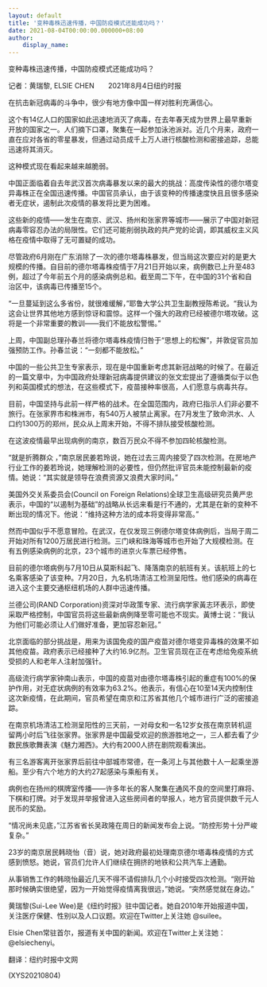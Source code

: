 ```yaml
---
layout: default
title: '变种毒株迅速传播，中国防疫模式还能成功吗？'
date: 2021-08-04T00:00:00.000000+08:00
author:
    display_name: 
---
```


变种毒株迅速传播，中国防疫模式还能成功吗？

记者：黄瑞黎, ELSIE CHEN　　2021年8月4日纽约时报

在抗击新冠病毒的斗争中，很少有地方像中国一样对胜利充满信心。

这个有14亿人口的国家如此迅速地消灭了病毒，在去年春天成为世界上最早重新开放的国家之一。人们摘下口罩，聚集在一起参加泳池派对。近几个月来，政府一直在应对各省的零星暴发，但通过动员成千上万人进行核酸检测和密接追踪，总能迅速将其消灭。

这种模式现在看起来越来越脆弱。

中国正面临着自去年武汉首次病毒暴发以来的最大的挑战：高度传染性的德尔塔变异毒株正在全国迅速传播。中国官员承认，由于该变种的传播速度快且且很多感染者无症状，遏制此次疫情的暴发将比更为困难。

这些新的疫情——发生在南京、武汉、扬州和张家界等城市——展示了中国对新冠病毒零容忍办法的局限性。它们还可能削弱执政的共产党的论调，即其威权主义风格在疫情中取得了无可置疑的成功。

尽管政府6月刚在广东消除了一次的德尔塔毒株暴发，但当局这次要应对的是更大规模的传播。自目前的德尔塔毒株疫情于7月21日开始以来，病例数已上升至483例，超过了今年前五个月的感染病例总和。截至周二下午，在中国的31个省和自治区中，该病毒已传播至15个。

“一旦蔓延到这么多省份，就很难缓解，”耶鲁大学公共卫生副教授陈希说。“我认为这会让世界其他地方感到惊讶和震惊。这样一个强大的政府已经被德尔塔攻破。这将是一个非常重要的教训——我们不能放松警惕。”

上周，中国副总理孙春兰将德尔塔毒株疫情归咎于“思想上的松懈”，并敦促官员加强预防工作。孙春兰说：“一刻都不能放松。”

中国的一些公共卫生专家表示，现在是中国重新考虑其新冠战略的时候了。在最近的一篇文章中，为中国政府处理新冠病毒提供建议的张文宏提出了遵循类似于以色列和英国模式的想法，在这些模式下，疫苗接种率很高，人们愿意与病毒共存。

目前，中国坚持与此前一样严格的战术。在全国范围内，政府已指示人们非必要不旅行。在张家界市和株洲市，有540万人被禁止离家。在7月发生了致命洪水、人口约1300万的郑州，民众从上周末开始，不得不排队接受核酸检测。

在这波疫情最早出现病例的南京，数百万民众不得不参加四轮核酸检测。

“就是折腾群众 ，”南京居民姜若玲说，她在过去三周内接受了四次检测。在房地产行业工作的姜若玲说，她理解检测的必要性，但仍然批评官员未能控制最新的疫情。她说：“其实就是领导在浪费资源又浪费大家时间。”

美国外交关系委员会(Council on Foreign Relations)全球卫生高级研究员黄严忠表示，中国的“以遏制为基础”的战略从长远来看是行不通的，尤其是在新的变种不断出现的情况下。他说：“维持这种方法的成本将变得非常高。”

然而中国似乎不愿意冒险。在武汉，在仅发现三例德尔塔变体病例后，当局于周二开始对所有1200万居民进行检测。三门峡和珠海等城市也开始了大规模检测。在有五例感染病例的北京，23个城市的进京火车票已经停售。

目前的德尔塔病例与7月10日从莫斯科起飞、降落南京的航班有关。该航班上的七名乘客感染了该变种。7月20日，九名机场清洁工检测呈阳性。他们感染的病毒在进入这个主要交通枢纽机场的人群中迅速传播。

兰德公司(RAND Corporation)资深对华政策专家、流行病学家黃志环表示，即使采取严格控制，中国官员将这些最新病例降至零可能也不现实。黃博士说：“我认为他们可能必须让人们做好准备，更加容忍新冠。”

北京面临的部分挑战是，用来为该国免疫的国产疫苗对德尔塔变异毒株的效果不如其他疫苗。政府表示已经接种了大约16.9亿剂。卫生官员现在正在考虑给免疫系统受损的人和老年人注射加强针。

高级流行病学家钟南山表示，中国的疫苗对由德尔塔毒株引起的重症有100%的保护作用，对无症状病例的有效率为63.2%。他表示，有信心在10至14天内控制住这次新疫情，在此期间，官员希望在南京和江苏省其他几个城市进行广泛的密接追踪。

在南京机场清洁工检测呈阳性的三天前，一对母女和一名12岁女孩在南京转机逗留两小时后飞往张家界。张家界是中国最受欢迎的旅游胜地之一，三人都去看了少数民族歌舞表演《魅力湘西》。大约有2000人挤在剧院观看演出。

有三名游客离开张家界后前往中部城市常德，在一条河上与其他数十人一起乘坐游船。至少有六个地方的大约27起感染与乘船有关。

病例也在扬州的棋牌室传播——许多年长的客人聚集在通风不良的空间里打麻将、下棋和打牌。对于发现并举报曾进入这些房间者的举报人，地方官员提供数千元人民币的奖励。

“情况尚未见底，”江苏省省长吴政隆在周日的新闻发布会上说。“防控形势十分严峻复杂。”

23岁的南京居民韩晓怡（音）说，她对政府最初处理南京德尔塔毒株疫情的方式感到愤怒。她说，官员们允许人们继续在拥挤的地铁和公共汽车上通勤。

从事销售工作的韩晓怡最近几天不得不请假排队几个小时接受四次检测。“刚开始那时候确实很绝望，因为一开始觉得疫情离我很远，”她说。“突然感觉就在身边。”

黄瑞黎(Sui-Lee Wee)是《纽约时报》驻中国记者。她自2010年开始报道中国，关注医疗保健、性别以及人口议题。欢迎在Twitter上关注她 @suilee。

Elsie Chen常驻首尔，报道有关中国的新闻。欢迎在Twitter上关注她：@elsiechenyi。

翻译：纽约时报中文网

(XYS20210804)

